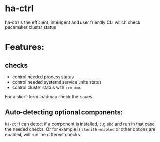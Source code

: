 # ha-ctrl

ha-ctrl is the efficient, intelligent and user friendly CLI which check pacemaker cluster status


# Features:

## checks
- control needed process status
- control needed systemd service units status
- control cluster status with `crm_mon`

For a short-term roadmap check the issues.

## Auto-detecting optional components:

`ha-ctrl` can detect if a component is installed, e.g `sbd` and run in that case the needed checks.
Or for example is `stonith-enabled` or other options are enabled, will run the different checks.
